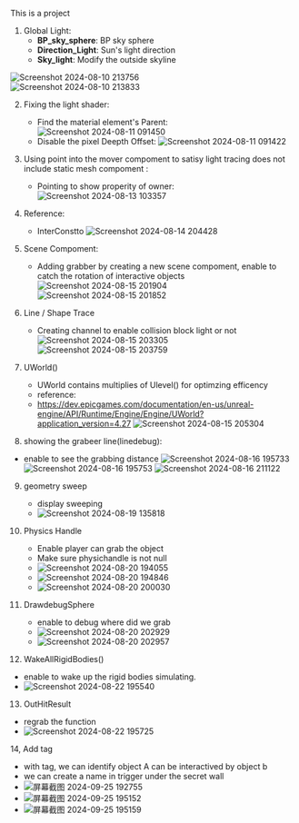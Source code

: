 This is a project

1. Global Light:  
   - **BP_sky_sphere**: BP sky sphere  
   - **Direction_Light**: Sun's light direction  
   - **Sky_light**: Modify the outside skyline  

![Screenshot 2024-08-10 213756](https://github.com/user-attachments/assets/de2e428c-3089-4819-8e29-539d85ec2640)  
![Screenshot 2024-08-10 213833](https://github.com/user-attachments/assets/d7a9002b-8b6d-42e1-a14a-7b30130e168c)

2. Fixing the light shader:
   - Find the material element's Parent:
     ![Screenshot 2024-08-11 091450](https://github.com/user-attachments/assets/45a42d52-8924-441a-9c27-dd8511dda4f9)
   - Disable the pixel Deepth Offset:
     ![Screenshot 2024-08-11 091422](https://github.com/user-attachments/assets/f8250b57-4f3f-4af7-8ee5-c061abeef965)

3. Using point into the mover compoment to satisy light tracing does not include static mesh compoment :
   - Pointing to show properity of owner:
   ![Screenshot 2024-08-13 103357](https://github.com/user-attachments/assets/4002f793-5039-4350-89f3-bdeba750b3ec)

4. Reference:
   - InterConstto
     ![Screenshot 2024-08-14 204428](https://github.com/user-attachments/assets/b83605df-e81f-4568-a3a0-1862d22016af)

5. Scene Compoment:
   - Adding grabber by creating a new scene compoment, enable to catch the rotation of interactive objects
     ![Screenshot 2024-08-15 201904](https://github.com/user-attachments/assets/d8dfcc89-b4df-4878-92d2-97e50675e874)
     ![Screenshot 2024-08-15 201852](https://github.com/user-attachments/assets/597dacef-c5b7-4506-905c-6383bf344be3)

6. Line / Shape Trace
   - Creating channel to enable collision block light or not
     ![Screenshot 2024-08-15 203305](https://github.com/user-attachments/assets/92fb9c19-c1e0-4ad9-aab8-3252a82168b9)
     ![Screenshot 2024-08-15 203759](https://github.com/user-attachments/assets/7d839a9b-1d07-4563-94f4-d361754a6197)

7. UWorld()
   - UWorld contains multiplies of Ulevel() for optimzing efficency
   - reference:
   - https://dev.epicgames.com/documentation/en-us/unreal-engine/API/Runtime/Engine/Engine/UWorld?application_version=4.27
     ![Screenshot 2024-08-15 205304](https://github.com/user-attachments/assets/4dad1ee0-66d2-41f5-b95e-16beb14f5810)

8.  showing the grabeer line(linedebug):
   - enable to see the grabbing distance
   ![Screenshot 2024-08-16 195733](https://github.com/user-attachments/assets/ab990935-9ccf-49be-b059-340c5ce656ee)
   ![Screenshot 2024-08-16 195753](https://github.com/user-attachments/assets/dd70b3fa-765f-4796-9927-5f3ed8942732)
   ![Screenshot 2024-08-16 211122](https://github.com/user-attachments/assets/241a4d57-563c-4d80-a4d3-b9277cea234e)

9. geometry sweep
   - display sweeping
   - ![Screenshot 2024-08-19 135818](https://github.com/user-attachments/assets/fc249f16-e6ba-4c32-9767-2b7b7c9ee369)

10. Physics Handle
    - Enable player can grab the object
    - Make sure physichandle is not null
    - ![Screenshot 2024-08-20 194055](https://github.com/user-attachments/assets/3e6f7b94-6d07-4cd9-b4ed-d9e601e1a1d9)
    - ![Screenshot 2024-08-20 194846](https://github.com/user-attachments/assets/5b4b5957-b9b1-4a29-ae18-098fb6ad8333)
    - ![Screenshot 2024-08-20 200030](https://github.com/user-attachments/assets/d30a4fc0-711c-4045-acf1-2fe8ed12a8ff)
   
11. DrawdebugSphere
    - enable to debug where did we grab
    - ![Screenshot 2024-08-20 202929](https://github.com/user-attachments/assets/c2b1fe9a-07b6-41ca-a1c5-f2ee9065fcd1)
    - ![Screenshot 2024-08-20 202957](https://github.com/user-attachments/assets/08d74bae-3677-4819-b122-da4bfc509b43)

12. WakeAllRigidBodies()
   - enable to wake up the rigid bodies simulating.
   - ![Screenshot 2024-08-22 195540](https://github.com/user-attachments/assets/de16cd31-a0a1-4016-8e23-e8acd00bf670)

13. OutHitResult
   - regrab the function
   - ![Screenshot 2024-08-22 195725](https://github.com/user-attachments/assets/fc455cb1-d56f-468c-baea-3077aca1cb24)

14, Add tag
   - with tag, we can identify object A can be interactived by object b
   - we can create a name in trigger under the secret wall
   - ![屏幕截图 2024-09-25 192755](https://github.com/user-attachments/assets/bafed84b-62a6-4455-8557-a1989cb32419)
   - ![屏幕截图 2024-09-25 195152](https://github.com/user-attachments/assets/7e5dd2c8-241e-457a-9037-6a7210e0b44c)
   - ![屏幕截图 2024-09-25 195159](https://github.com/user-attachments/assets/3d7175c9-88c5-40fe-9e49-c4b31ab56667)




















